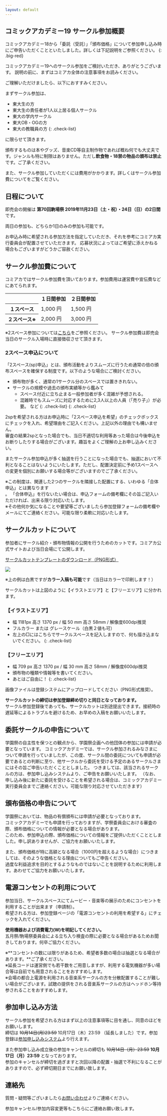 ```yaml
---
layout: default
---
```


## コミックアカデミー19 サークル参加概要

コミックアカデミー18から「委託（受託）」「頒布価格」について参加申し込み時にご申告いただくことといたしました。詳しくは下記説明をご参照ください。
{: .big-red}

コミックアカデミー19へのサークル参加をご検討いただき、ありがとうございます。
説明の前に、まずはコミアカ全体の注意事項をお読みください。

ご理解いただけましたら、以下におすすみください。

まずサークル参加は、

- 東大生の方
- 東大生の責任者が1人以上居る個人サークル
- 東大の学内サークル
- 東大OB・OGの方
- 東大の教職員の方
{: .check-list}

に限らせて頂きます。

頒布するものは本やグッズ、音楽CD等自主制作物であれば概ね何でも大丈夫です。ジャンルも特に制限はありません。ただし**飲食物・18禁の物品の頒布は禁止**です。ご了承ください。

また、サークル参加していただくには費用がかかります。詳しくはサークル参加費についてをご覧ください。

## 日程について
即売会の開催は **第70回駒場祭 2019年11月23日（土・祝）・24日（日）の2日間** です。

両日の参加も、どちらか1日のみの参加も可能です。

お申込み時に希望される参加方法を指定していただき、それを参考にコミアカ実行委員会が配置させていただきます。 応募状況によってはご希望に添えかねる場合もございますがどうかご容赦ください。

## サークル参加費について
コミアカではサークル参加費を頂いております。参加費用は運営費や宣伝費などにあてられます。

<table class="table01">
    <tr>
        <th><br></th>
        <th>１日間参加</th>
        <th>２日間参加</th>
    </tr>
    <tr>
        <th>１スペース</th>
        <td>1,000 円</td>
        <td>1,500 円</td>
    </tr>
    <tr>
        <th>２スペース※</th>
        <td>2,000 円</td>
        <td>3,000 円</td>
    </tr>
</table>

※2スペース参加については[こちら](#2spaces)をご参照ください。
サークル参加費は即売会当日のサークル入場時に直接徴収させて頂きます。

### 2スペース申込について
<a name="2spaces" />

「2スペース(sp)申込」とは、頒布活動をよりスムーズに行うため通常の倍の頒布スペースを確保する制度です。以下のような場合にご検討ください。

- 頒布物が多く、通常の1サークル分のスペースでは置ききれない。
- サークルの規模や過去の頒布実績等から鑑みて
    - スペース付近に立ち止まる一般参加者が多く混雑が予想される。
    - 混雑時でもスムーズに対応するために2,3人以上の人員（「売り子」）が必要。 など
    {: .check-list}
{: .check-list}

2spを希望される方はお申込時に「2スペース申込を希望」のチェックボックスにチェックを入れ、希望理由をご記入ください。上記以外の理由でも構いません。  
審査の結果2spとなった場合でも、当日不適切な利用等あった場合は今後申込をお断りしたりする場合がございます。趣旨をよくご理解の上お申し込みください。

またサークル参加申込が多く抽選を行うことになった場合でも、抽選において不利となることはないようにいたします。ただし、配置決定前に予め1スペースへの変更を個別にお願いする場合等がございますのでご了承ください。

※この制度は、関連した2つのサークルを隣接した配置にする、いわゆる「合体申込」とは異なります  
。 「合体申込」を行ないたい場合は、申込フォームの備考欄にその旨ご記入いただければ、出来る限り対応いたします。  
※その他何か気になることや要望等ございましたら参加登録フォームの備考欄やメールにてご連絡ください。可能な限り柔軟に対応いたします。

## サークルカットについて
参加者にサークル紹介・頒布物情報の公開を行うためのカットです。コミアカ公式サイトおよび当日会場にて公開します。

[サークルカットテンプレートのダウンロード（PNG形式）](/img/cut_template.png)

![](/img/cut_sample.jpg)

※上の例は白黒ですが**カラー入稿も可能**です（当日はカラーで印刷します！）

サークルカットは上図のように【イラストエリア】と【フリーエリア】に分かれます。

### 【イラストエリア】

- 幅 1181px 高さ 1370 px / 幅 50 mm 高さ 58mm / 解像度600dpi推奨
- フルカラー または グレースケール（白黒２値も可）
- 左上の□にはこちらでサークルスペースを記入しますので、何も描き込まないでください。
{: .check-list}

### 【フリーエリア】

- 幅 709 px 高さ 1370 px / 幅 30 mm 高さ 58mm / 解像度600dpi推奨
- 頒布物の種類や情報等を書いてください。
- あとはご自由に！
{: .check-list}

画像ファイルは登録システムにアップロードしてください（PNG形式推奨）。

**サークルカットの締切は参加登録締め切りと同日となっております。**  
サークル参加登録後であっても、サークルカットは別途提出できます。接続時の遅延等によるトラブルを避けるため、お早めの入稿をお願いいたします。

## 委託サークルの申告について
学園祭の自主性を保つとの観点から、学園祭企画への他団体の参加には申請が必要となっています。
コミックアカデミーでは、サークル参加されるみなさまについて申請を行っていましたが、この度、サークル間の委託についても申請が必要であるとの判断に至り、他サークルから委託を受ける予定のあるサークルさまにはその旨ご申告いただくこととしました。
つきましては、該当されるサークルの方は、参加申し込みシステムより、ご申告をお願いいたします。
（なお、申し込み後に新たに委託を受けることを希望される場合は、コミックアカデミー実行委員会までご連絡ください。可能な限り対応させていただきます）

## 頒布価格の申告について
学園祭においては、物品の有償頒布には申請が必要となっております。  
コミックアカデミーでも申請を行っておりますが、学祭委員会における審査の際、頒布価格についての情報が必要となる場合があります。  
このため、参加申込の際、頒布価格についての情報をご提供いただくこととしました。申し訳ありませんが、ご協力をお願いいたします。

また、頒布価格が特に高額となる場合（1000円を超えるような場合）につきましては、そのような価格となる理由についてもご申告ください。  
過度な利益追求を目的とするようなものではないことを説明するために利用します。あわせてご協力をお願いいたします。

## 電源コンセントの利用について
参加当日、サークルスペースにてムービー・音楽等の展示のためにコンセントを利用することが出来ます（申請制）。  
希望される方は、参加登録ページの「電源コンセントの利用を希望する」にチェックを入れてください。

**使用機器および消費電力(W)を明記してください。**  
五月祭/駒場祭委員会による立ち入り検査の際に必要となる場合があるためお聞きしております。何卒ご協力ください。

※**コンセントの数には限りがあるため、希望者多数の場合は抽選となる場合があります。**ご了承ください。  
※延長コードは運営側でも若干数をご用意しますが、利用する電気機器が多い場合等は自前でも用意されることをおすすめします。  
※会場の都合上電源を利用される音楽系サークルの方を分散配置することが難しい場合がございます。試聴の提供をされる音楽系サークルの方はヘッドホン等持参されることをおすすめします。

## 参加申し込み方法
サークル参加を希望される方はまず以上の注意事項等に目を通し、同意のほどをお願いします。  
締切は ~~10月14日(月)23:59~~ <span class="big-red">10月17日（木）23:59</span> （延長しました）です。参加登録は[参加申し込みシステム](https://comiaca.com/system/)より行えます。

また参加申し込み成立後の参加キャンセルの締切も ~~10月14日（月）23:59~~ **10月17日（月）23:59** となっております。  
参加のキャンセルが締切を過ぎますと次回以降の配置・抽選で不利になることがありますので、必ず締切期日までにお願い致します。

## 連絡先
質問・疑問等ございましたら[お問い合わせ](/contact.html)よりご連絡ください。

参加キャンセル/参加内容変更等もこちらにご連絡お願い致します。
